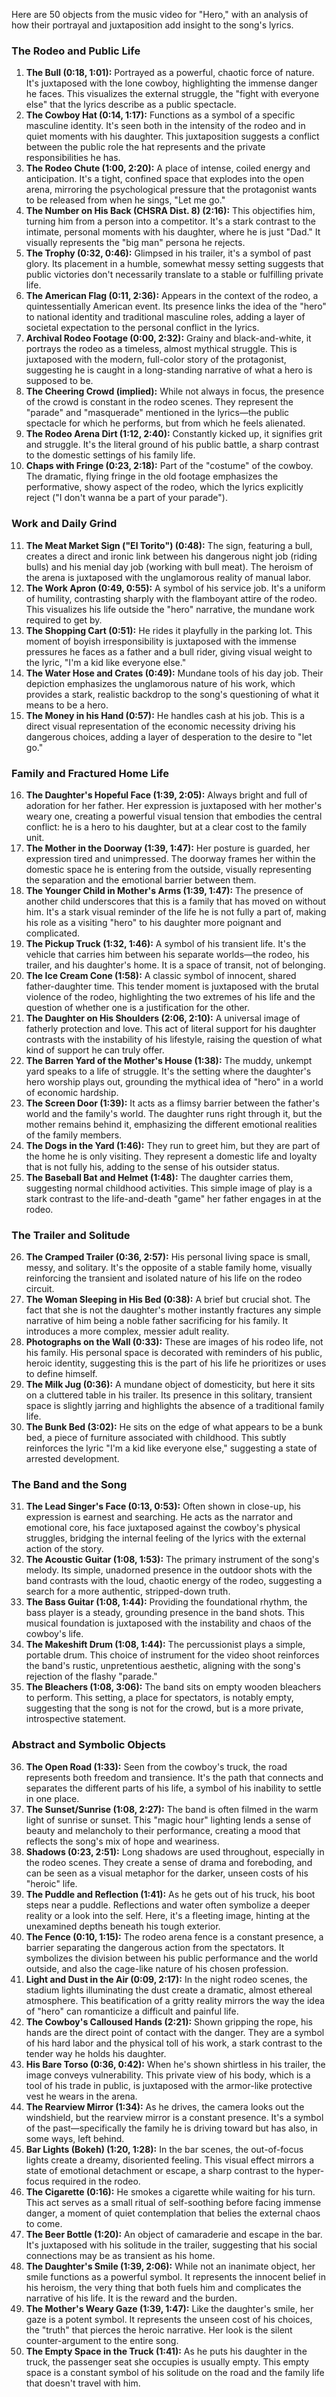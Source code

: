 Here are 50 objects from the music video for "Hero," with an analysis of how their portrayal and juxtaposition add insight to the song's lyrics.

### The Rodeo and Public Life

1.  **The Bull (0:18, 1:01):** Portrayed as a powerful, chaotic force of nature. It's juxtaposed with the lone cowboy, highlighting the immense danger he faces. This visualizes the external struggle, the "fight with everyone else" that the lyrics describe as a public spectacle.
2.  **The Cowboy Hat (0:14, 1:17):** Functions as a symbol of a specific masculine identity. It's seen both in the intensity of the rodeo and in quiet moments with his daughter. This juxtaposition suggests a conflict between the public role the hat represents and the private responsibilities he has.
3.  **The Rodeo Chute (1:00, 2:20):** A place of intense, coiled energy and anticipation. It's a tight, confined space that explodes into the open arena, mirroring the psychological pressure that the protagonist wants to be released from when he sings, "Let me go."
4.  **The Number on His Back (CHSRA Dist. 8) (2:16):** This objectifies him, turning him from a person into a competitor. It's a stark contrast to the intimate, personal moments with his daughter, where he is just "Dad." It visually represents the "big man" persona he rejects.
5.  **The Trophy (0:32, 0:46):** Glimpsed in his trailer, it's a symbol of past glory. Its placement in a humble, somewhat messy setting suggests that public victories don't necessarily translate to a stable or fulfilling private life.
6.  **The American Flag (0:11, 2:36):** Appears in the context of the rodeo, a quintessentially American event. Its presence links the idea of the "hero" to national identity and traditional masculine roles, adding a layer of societal expectation to the personal conflict in the lyrics.
7.  **Archival Rodeo Footage (0:00, 2:32):** Grainy and black-and-white, it portrays the rodeo as a timeless, almost mythical struggle. This is juxtaposed with the modern, full-color story of the protagonist, suggesting he is caught in a long-standing narrative of what a hero is supposed to be.
8.  **The Cheering Crowd (implied):** While not always in focus, the presence of the crowd is constant in the rodeo scenes. They represent the "parade" and "masquerade" mentioned in the lyrics—the public spectacle for which he performs, but from which he feels alienated.
9.  **The Rodeo Arena Dirt (1:12, 2:40):** Constantly kicked up, it signifies grit and struggle. It's the literal ground of his public battle, a sharp contrast to the domestic settings of his family life.
10. **Chaps with Fringe (0:23, 2:18):** Part of the "costume" of the cowboy. The dramatic, flying fringe in the old footage emphasizes the performative, showy aspect of the rodeo, which the lyrics explicitly reject ("I don't wanna be a part of your parade").

### Work and Daily Grind

11. **The Meat Market Sign ("El Torito") (0:48):** The sign, featuring a bull, creates a direct and ironic link between his dangerous night job (riding bulls) and his menial day job (working with bull meat). The heroism of the arena is juxtaposed with the unglamorous reality of manual labor.
12. **The Work Apron (0:49, 0:55):** A symbol of his service job. It's a uniform of humility, contrasting sharply with the flamboyant attire of the rodeo. This visualizes his life outside the "hero" narrative, the mundane work required to get by.
13. **The Shopping Cart (0:51):** He rides it playfully in the parking lot. This moment of boyish irresponsibility is juxtaposed with the immense pressures he faces as a father and a bull rider, giving visual weight to the lyric, "I'm a kid like everyone else."
14. **The Water Hose and Crates (0:49):** Mundane tools of his day job. Their depiction emphasizes the unglamorous nature of his work, which provides a stark, realistic backdrop to the song's questioning of what it means to be a hero.
15. **The Money in his Hand (0:57):** He handles cash at his job. This is a direct visual representation of the economic necessity driving his dangerous choices, adding a layer of desperation to the desire to "let go."

### Family and Fractured Home Life

16. **The Daughter's Hopeful Face (1:39, 2:05):** Always bright and full of adoration for her father. Her expression is juxtaposed with her mother's weary one, creating a powerful visual tension that embodies the central conflict: he is a hero to his daughter, but at a clear cost to the family unit.
17. **The Mother in the Doorway (1:39, 1:47):** Her posture is guarded, her expression tired and unimpressed. The doorway frames her within the domestic space he is entering from the outside, visually representing the separation and the emotional barrier between them.
18. **The Younger Child in Mother's Arms (1:39, 1:47):** The presence of another child underscores that this is a family that has moved on without him. It's a stark visual reminder of the life he is not fully a part of, making his role as a visiting "hero" to his daughter more poignant and complicated.
19. **The Pickup Truck (1:32, 1:46):** A symbol of his transient life. It's the vehicle that carries him between his separate worlds—the rodeo, his trailer, and his daughter's home. It is a space of transit, not of belonging.
20. **The Ice Cream Cone (1:58):** A classic symbol of innocent, shared father-daughter time. This tender moment is juxtaposed with the brutal violence of the rodeo, highlighting the two extremes of his life and the question of whether one is a justification for the other.
21. **The Daughter on His Shoulders (2:06, 2:10):** A universal image of fatherly protection and love. This act of literal support for his daughter contrasts with the instability of his lifestyle, raising the question of what kind of support he can truly offer.
22. **The Barren Yard of the Mother's House (1:38):** The muddy, unkempt yard speaks to a life of struggle. It's the setting where the daughter's hero worship plays out, grounding the mythical idea of "hero" in a world of economic hardship.
23. **The Screen Door (1:39):** It acts as a flimsy barrier between the father's world and the family's world. The daughter runs right through it, but the mother remains behind it, emphasizing the different emotional realities of the family members.
24. **The Dogs in the Yard (1:46):** They run to greet him, but they are part of the home he is only visiting. They represent a domestic life and loyalty that is not fully his, adding to the sense of his outsider status.
25. **The Baseball Bat and Helmet (1:48):** The daughter carries them, suggesting normal childhood activities. This simple image of play is a stark contrast to the life-and-death "game" her father engages in at the rodeo.

### The Trailer and Solitude

26. **The Cramped Trailer (0:36, 2:57):** His personal living space is small, messy, and solitary. It's the opposite of a stable family home, visually reinforcing the transient and isolated nature of his life on the rodeo circuit.
27. **The Woman Sleeping in His Bed (0:38):** A brief but crucial shot. The fact that she is not the daughter's mother instantly fractures any simple narrative of him being a noble father sacrificing for his family. It introduces a more complex, messier adult reality.
28. **Photographs on the Wall (0:33):** These are images of his rodeo life, not his family. His personal space is decorated with reminders of his public, heroic identity, suggesting this is the part of his life he prioritizes or uses to define himself.
29. **The Milk Jug (0:36):** A mundane object of domesticity, but here it sits on a cluttered table in his trailer. Its presence in this solitary, transient space is slightly jarring and highlights the absence of a traditional family life.
30. **The Bunk Bed (3:02):** He sits on the edge of what appears to be a bunk bed, a piece of furniture associated with childhood. This subtly reinforces the lyric "I'm a kid like everyone else," suggesting a state of arrested development.

### The Band and the Song

31. **The Lead Singer's Face (0:13, 0:53):** Often shown in close-up, his expression is earnest and searching. He acts as the narrator and emotional core, his face juxtaposed against the cowboy's physical struggles, bridging the internal feeling of the lyrics with the external action of the story.
32. **The Acoustic Guitar (1:08, 1:53):** The primary instrument of the song's melody. Its simple, unadorned presence in the outdoor shots with the band contrasts with the loud, chaotic energy of the rodeo, suggesting a search for a more authentic, stripped-down truth.
33. **The Bass Guitar (1:08, 1:44):** Providing the foundational rhythm, the bass player is a steady, grounding presence in the band shots. This musical foundation is juxtaposed with the instability and chaos of the cowboy's life.
34. **The Makeshift Drum (1:08, 1:44):** The percussionist plays a simple, portable drum. This choice of instrument for the video shoot reinforces the band's rustic, unpretentious aesthetic, aligning with the song's rejection of the flashy "parade."
35. **The Bleachers (1:08, 3:06):** The band sits on empty wooden bleachers to perform. This setting, a place for spectators, is notably empty, suggesting that the song is not for the crowd, but is a more private, introspective statement.

### Abstract and Symbolic Objects

36. **The Open Road (1:33):** Seen from the cowboy's truck, the road represents both freedom and transience. It's the path that connects and separates the different parts of his life, a symbol of his inability to settle in one place.
37. **The Sunset/Sunrise (1:08, 2:27):** The band is often filmed in the warm light of sunrise or sunset. This "magic hour" lighting lends a sense of beauty and melancholy to their performance, creating a mood that reflects the song's mix of hope and weariness.
38. **Shadows (0:23, 2:51):** Long shadows are used throughout, especially in the rodeo scenes. They create a sense of drama and foreboding, and can be seen as a visual metaphor for the darker, unseen costs of his "heroic" life.
39. **The Puddle and Reflection (1:41):** As he gets out of his truck, his boot steps near a puddle. Reflections and water often symbolize a deeper reality or a look into the self. Here, it's a fleeting image, hinting at the unexamined depths beneath his tough exterior.
40. **The Fence (0:10, 1:15):** The rodeo arena fence is a constant presence, a barrier separating the dangerous action from the spectators. It symbolizes the division between his public performance and the world outside, and also the cage-like nature of his chosen profession.
41. **Light and Dust in the Air (0:09, 2:17):** In the night rodeo scenes, the stadium lights illuminating the dust create a dramatic, almost ethereal atmosphere. This beatification of a gritty reality mirrors the way the idea of "hero" can romanticize a difficult and painful life.
42. **The Cowboy's Calloused Hands (2:21):** Shown gripping the rope, his hands are the direct point of contact with the danger. They are a symbol of his hard labor and the physical toll of his work, a stark contrast to the tender way he holds his daughter.
43. **His Bare Torso (0:36, 0:42):** When he's shown shirtless in his trailer, the image conveys vulnerability. This private view of his body, which is a tool of his trade in public, is juxtaposed with the armor-like protective vest he wears in the arena.
44. **The Rearview Mirror (1:34):** As he drives, the camera looks out the windshield, but the rearview mirror is a constant presence. It's a symbol of the past—specifically the family he is driving toward but has also, in some ways, left behind.
45. **Bar Lights (Bokeh) (1:20, 1:28):** In the bar scenes, the out-of-focus lights create a dreamy, disoriented feeling. This visual effect mirrors a state of emotional detachment or escape, a sharp contrast to the hyper-focus required in the rodeo.
46. **The Cigarette (0:16):** He smokes a cigarette while waiting for his turn. This act serves as a small ritual of self-soothing before facing immense danger, a moment of quiet contemplation that belies the external chaos to come.
47. **The Beer Bottle (1:20):** An object of camaraderie and escape in the bar. It's juxtaposed with his solitude in the trailer, suggesting that his social connections may be as transient as his home.
48. **The Daughter's Smile (1:39, 2:06):** While not an inanimate object, her smile functions as a powerful symbol. It represents the innocent belief in his heroism, the very thing that both fuels him and complicates the narrative of his life. It is the reward and the burden.
49. **The Mother's Weary Gaze (1:39, 1:47):** Like the daughter's smile, her gaze is a potent symbol. It represents the unseen cost of his choices, the "truth" that pierces the heroic narrative. Her look is the silent counter-argument to the entire song.
50. **The Empty Space in the Truck (1:41):** As he puts his daughter in the truck, the passenger seat she occupies is usually empty. This empty space is a constant symbol of his solitude on the road and the family life that doesn't travel with him.